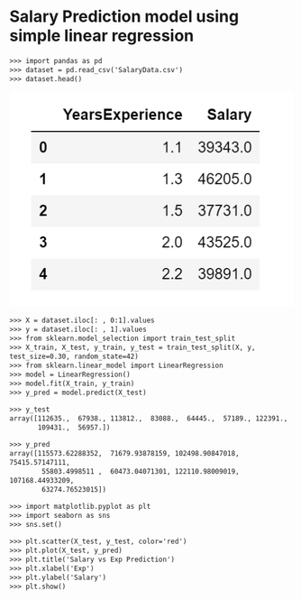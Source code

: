 # Salary Prediction model using simple linear regression
```
>>> import pandas as pd
>>> dataset = pd.read_csv('SalaryData.csv')
>>> dataset.head()
```
![](https://github.com/Aman9026/100DaysOfMachineLearning/blob/master/Data/Images/datasetex.png)

```
>>> X = dataset.iloc[: , 0:1].values
>>> y = dataset.iloc[: , 1].values
>>> from sklearn.model_selection import train_test_split
>>> X_train, X_test, y_train, y_test = train_test_split(X, y, test_size=0.30, random_state=42)
>>> from sklearn.linear_model import LinearRegression
>>> model = LinearRegression()
>>> model.fit(X_train, y_train)
>>> y_pred = model.predict(X_test)
```
```
>>> y_test
array([112635.,  67938., 113812.,  83088.,  64445.,  57189., 122391.,
       109431.,  56957.])
```
```
>>> y_pred
array([115573.62288352,  71679.93878159, 102498.90847018,  75415.57147111,
        55803.4998511 ,  60473.04071301, 122110.98009019, 107168.44933209,
        63274.76523015])
```
```
>>> import matplotlib.pyplot as plt
>>> import seaborn as sns
>>> sns.set()
```
```
>>> plt.scatter(X_test, y_test, color='red')
>>> plt.plot(X_test, y_pred)
>>> plt.title('Salary vs Exp Prediction')
>>> plt.xlabel('Exp')
>>> plt.ylabel('Salary')
>>> plt.show()
```
